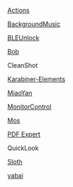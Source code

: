 [Actions](https://github.com/sindresorhus/Actions)

[BackgroundMusic](https://github.com/kyleneideck/BackgroundMusic)

[BLEUnlock](https://github.com/ts1/BLEUnlock)

[Bob](https://github.com/ripperhe/Bob)

CleanShot

[Karabiner-Elements](https://github.com/pqrs-org/Karabiner-Elements)

[MiaoYan](https://github.com/tw93/MiaoYan)

[MonitorControl](https://github.com/MonitorControl/MonitorControl)

[Mos](https://github.com/Caldis/Mos)

[PDF Expert](https://pdfexpert.com/)

QuickLook

[Sloth](https://github.com/sveinbjornt/Sloth)

[yabai](https://github.com/koekeishiya/yabai)
